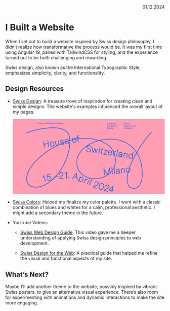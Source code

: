 <div style="text-align: right">
01.12.2024
</div>

# I Built a Website

When I set out to build a website inspired by Swiss design philosophy, I didn’t realize how transformative the process would be. It was my first time using Angular 19, paired with TailwindCSS for styling, and the experience turned out to be both challenging and rewarding.

Swiss design, also known as the $\text{International Typographic Style}$, emphasizes simplicity, clarity, and functionality.

## Design Resources

- [Swiss Design](https://www.design.swiss/): A treasure trove of inspiration for creating clean and simple designs. The website's examples influenced the overall layout of my pages.
  
  ![simple, clean; design.swiss made me focus on grids](content/images/design-swiss.png)

- [Swiss Colors](https://fabianburghardt.de/swisscolors/): Helped me finalize my color palette. I went with a classic combination of blues and whites for a calm, professional aesthetic. I might add a secondary theme in the future.

- YouTube Videos:

  - [Swiss Web Design Guide](https://youtu.be/qdHipyZgOTY?si=pQ7t1XAlPeYUK03I): This video gave me a deeper understanding of applying Swiss design principles to web development.
  
  - [Swiss Design for the Web](https://www.youtube.com/watch?v=06WMy5jsjIg&t=231s&pp=ygUUc3dpc3MgZGVzaWduIHdlYnNpdGU%3D): A practical guide that helped me refine the visual and functional aspects of my site.

## What’s Next?

Maybe I'll add another theme to the website, possibly inspired by vibrant Swiss posters, to give an alternative visual experience. There’s also room for experimenting with animations and dynamic interactions to make the site more engaging.

